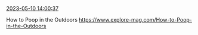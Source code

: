 [2023-05-10 14:00:37](https://mstdn.social/@hill_wanderer/110344748240017237)

How to Poop in the Outdoors <a href="https://www.explore-mag.com/How-to-Poop-in-the-Outdoors" target="_blank" rel="nofollow noopener noreferrer" translate="no">https://www.explore-mag.com/How-to-Poop-in-the-Outdoors</a>